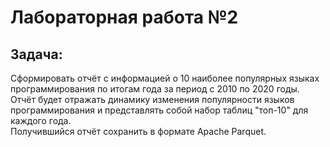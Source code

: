# Лабораторная работа №2 
## Задача: 
Сформировать отчёт с информацией о 10 наиболее популярных языках программирования по итогам года за период с 2010 по 2020 годы. Отчёт будет отражать динамику изменения популярности языков программирования и представлять собой набор таблиц "топ-10" для каждого года.  
Получившийся отчёт сохранить в формате Apache Parquet.
